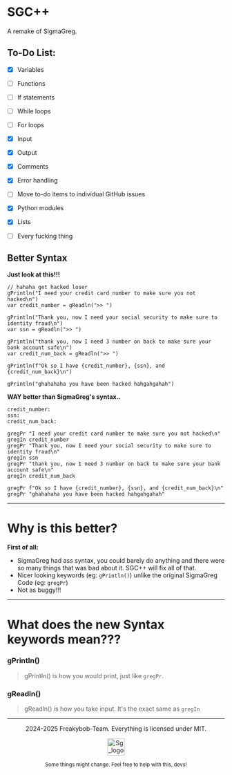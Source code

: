 # SGC++

A remake of SigmaGreg.

## To-Do List:

- [x] Variables
- [ ] Functions
- [ ] If statements
- [ ] While loops
- [ ] For loops
- [x] Input
- [x] Output
- [x] Comments
- [x] Error handling
- [ ] Move to-do items to individual GitHub issues <!-- grrr -->
- [x] Python modules
- [x] Lists 
- [ ] Every fucking thing


## Better Syntax
**Just look at this!!!**

```
// hahaha get hacked loser
gPrintln("I need your credit card number to make sure you not hacked\n")
var credit_number = gReadln(">> ")

gPrintln("Thank you, now I need your social security to make sure to identity fraud\n")
var ssn = gReadln(">> ")

gPrintln("thank you, now I need 3 number on back to make sure your bank account safe\n")
var credit_num_back = gReadln(">> ")

gPrintln(f"Ok so I have {credit_number}, {ssn}, and {credit_num_back}\n")

gPrintln("ghahahaha you have been hacked hahgahgahah")
```

**WAY better than SigmaGreg's syntax..**

```
credit_number:
ssn:
credit_num_back:

gregPr "I need your credit card number to make sure you not hacked\n"
gregIn credit_number
gregPr "Thank you, now I need your social security to make sure to identity fraud\n"
gregIn ssn
gregPr "thank you, now I need 3 number on back to make sure your bank account safe\n"
gregIn credit_num_back

gregPr f"Ok so I have {credit_number}, {ssn}, and {credit_num_back}\n"
gregPr "ghahahaha you have been hacked hahgahgahah" 
```

---


# Why is this better?

  **First of all:**

  - SigmaGreg had ass syntax, you could barely do anything and there were so many things that was bad about it. SGC++ will fix all of that.
  - Nicer looking keywords (eg: ```gPrintln()```) unlike the original SigmaGreg Code (eg: ```gregPr```)
  - Not as buggy!!!

---

# What does the new Syntax keywords mean???

### gPrintln()
  > gPrintln() is how you would print, just like `gregPr`.
### gReadln()
  > gReadln() is how you take input. It's the exact same as `gregIn`

---

<p align="center">
  2024-2025 Freakybob-Team. Everything is licensed under MIT.
</p>
<p align="center">
<img src="src/sgc_file/logo.ico" width="40" height="40" alt="Sg_logo.png"/>

</p>


<p align=center>
    <small>Some things might change. Feel free to help with this, devs!</small>
</p>
